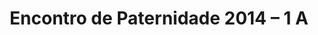 ---
ID: 3615
title: 'Encontro de Paternidade 2014 &#8211; 1 A'
image-xl: ""
image-l: ""
image-sq-l: ""
image-sq-m: ""
post_excerpt: ""
layout: event
permalink: eventos/encontro-de-paternidade-2014
published: true
event:
  event_id: "76"
  event_slug: encontro-de-paternidade-2014
  event_owner: "10"
  event_status: "1"
  event_name: 'Encontro de Paternidade 2014 - 1 A'
  event_start_time: 00:00:00
  event_end_time: 00:00:00
  event_start_date: 2014-04-05
  event_end_date: 2014-04-06
  post_content: ""
  event_rsvp: "1"
  event_spaces: "150"
  location_id: "4"
  recurrence_id: null
  event_category_id: null
  event_attributes: 'a:3:{s:18:"wpcf-gn_post_autor";s:0:"";s:27:"wpcf-gn_post_imagem_credito";s:0:"";s:22:"wpcf-gn_post_destaques";s:17:"destaque_novidade";}'
  event_date_created: 2014-03-13 23:28:20
  event_date_modified: 2014-05-02 22:17:23
  recurrence: "0"
  recurrence_interval: null
  recurrence_freq: null
  recurrence_byday: null
  recurrence_byweekno: null
  blog_id: null
  group_id: "0"
  post_id: "3615"
  event_all_day: "1"
  event_private: "0"
  recurrence_days: "0"
  event_rsvp_date: 2014-03-31
  event_rsvp_time: 00:00:00
  event_rsvp_spaces: "1"
  recurrence_rsvp_days: null
location:
  location_id: "4"
  location_slug: sitio-vale-da-aguia
  location_name: Centro de Eventos Vale da Águia
  location_owner: "2"
  location_address: Rua Paulo Varchavtchik
  location_town: Sorocaba
  location_state: São Paulo
  location_postcode: Mapa (Goog
  location_region: ""
  location_country: BR
  location_latitude: "-23.488098"
  location_longitude: "-47.386986"
  post_content: |
    <a href="http://www.google.com/maps/ms?ie=UTF8&amp;hl=pt-BR&amp;msa=0&amp;msid=101029055973969387879.00047056afb7234e1fdba&amp;ll=-23.452538,-47.321548&amp;spn=0.143937,0.307274&amp;t=h&amp;z=12" target="_blank">Mapa (Google Maps</a>)
    
    <a href="http://www.gruponews.com.br/wp-content/uploads/2011/03/mapa-atualizado-ceva.pdf" target="_blank">Baixe o Mapa em PDF</a>
  post_id: "2210"
  blog_id: "0"
  location_status: "1"
  location_private: "0"
  latitude: "-23.488098"
  longitude: "-47.386986"
categories: ""
tags: ""
author: ""
wpcf-gn_post_imagem_credito:
  - ""
wpcf-gn_post_destaques:
  - nao_destaque
dsq_thread_id:
  - "5850103214"
post_date: 2014-03-13 23:28:20
---